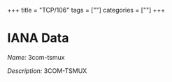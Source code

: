 +++
title = "TCP/106"
tags = [""]
categories = [""]
+++

# IANA Data

_Name:_ 3com-tsmux

_Description:_ 3COM-TSMUX

